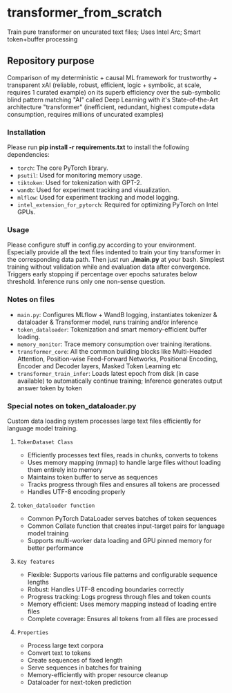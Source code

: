 # transformer_from_scratch
Train pure transformer on uncurated text files; Uses Intel Arc; Smart token+buffer processing

## Repository purpose
Comparison of my deterministic + causal ML framework for trustworthy + transparent xAI (reliable, robust, efficient, logic + symbolic, at scale, requires 1 curated example)
on its superb efficiency over the sub-symbolic blind pattern matching "AI" called Deep Learning with it's State-of-the-Art architecture "transformer" (inefficient, redundant, highest compute+data consumption, requires millions of uncurated examples)

### Installation
Please run
**pip install -r requirements.txt**
to install the following dependencies:
*   `torch`: The core PyTorch library.
*   `psutil`: Used for monitoring memory usage.
*   `tiktoken`: Used for tokenization with GPT-2.
*   `wandb`: Used for experiment tracking and visualization.
*   `mlflow`: Used for experiment tracking and model logging.
*   `intel_extension_for_pytorch`: Required for optimizing PyTorch on Intel GPUs.

### Usage
Please configure stuff in config.py according to your environment. Especially provide all the text files indented to train your tiny transformer in the corresponding data path. Then just run **./main.py** at your bash. Simplest training without validation while and evaluation data after convergence. Triggers early stopping if percentage over epochs saturates below threshold. Inference runs only one non-sense question. 

### Notes on files
*   `main.py`: Configures MLflow + WandB logging, instantiates tokenizer & dataloader & Transformer model, runs training and/or inference
*   `token_dataloader`: Tokenization and smart memory-efficient buffer loading.
*   `memory_monitor`: Trace memory consumption over training iterations.
*   `transformer_core`: All the common building blocks like Multi-Headed Attention, Position-wise Feed-Forward Networks, Positional Encoding, Encoder and Decoder layers, Masked Token Learning etc
*   `transformer_train_infer`: Loads latest epoch from disk (in case available) to automatically continue training; Inference generates output answer token by token

### Special notes on token_dataloader.py

Custom data loading system processes large text files efficiently for language model training.

1.  `TokenDataset Class`
    -   Efficiently processes text files, reads in chunks, converts to tokens
    -   Uses memory mapping (mmap) to handle large files without loading them entirely into memory
    -   Maintains token buffer to serve as sequences
    -   Tracks progress through files and ensures all tokens are processed
    -   Handles UTF-8 encoding properly

2.  `token_dataloader function`
    -   Common PyTorch DataLoader serves batches of token sequences
    -   Common Collate function that creates input-target pairs for language model training
    -   Supports multi-worker data loading and GPU pinned memory for better performance

3.  `Key features`
    -   Flexible: Supports various file patterns and configurable sequence lengths
    -   Robust: Handles UTF-8 encoding boundaries correctly
    -   Progress tracking: Logs progress through files and token counts
    -   Memory efficient: Uses memory mapping instead of loading entire files
    -   Complete coverage: Ensures all tokens from all files are processed

4.  `Properties`
    -   Process large text corpora
    -   Convert text to tokens
    -   Create sequences of fixed length
    -   Serve sequences in batches for training
    -   Memory-efficiently with proper resource cleanup
    -   Dataloader for next-token prediction
